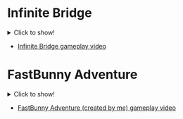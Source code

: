 # Infinite Bridge
<details>
  <summary>Click to show!</summary>
  <img src="gifs/1.gif" alt="Infinite Bridge gif" width="640" height="360">
</details>

- [Infinite Bridge gameplay video](https://github.com/adrianoand95/aprenda-unity/tree/main/Gameplay%20videos/1)

# FastBunny Adventure
<details>
  <summary>Click to show!</summary>
  <img src="gifs/2.gif" alt="FastBunny Adventure gif" width="640" height="360">
</details>

- [FastBunny Adventure (created by me) gameplay video](https://github.com/adrianoand95/aprenda-unity/tree/main/Gameplay%20videos/2)
